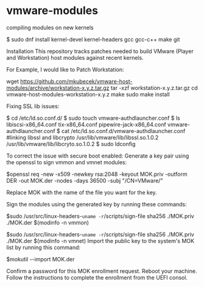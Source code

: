 # vmware-modules
compiling modules on new kernels

$ sudo dnf install kernel-devel kernel-headers gcc gcc-c++ make git

Installation
This repository tracks patches needed to build VMware (Player and Workstation) host modules against recent kernels.

For Example, I would like to Patch Workstation:

wget https://github.com/mkubecek/vmware-host-modules/archive/workstation-x.y.z.tar.gz
tar -xzf workstation-x.y.z.tar.gz
cd vmware-host-modules-workstation-x.y.z
make
sudo make install

Fixing SSL lib issues:

$ cd /etc/ld.so.conf.d/
$ sudo touch vmware-authdlauncher.conf
$ ls
libiscsi-x86_64.conf                 tix-x86_64.conf
pipewire-jack-x86_64.conf      vmware-authdlauncher.conf
$ cat /etc/ld.so.conf.d/vmware-authdlauncher.conf
#linking libssl and libcrypto
/usr/lib/vmware/lib/libssl.so.1.0.2
/usr/lib/vmware/lib/libcryto.so.1.0.2
$ sudo ldconfig

To correct the issue with secure boot enabled:
Generate a key pair using the openssl to sign vmmon and vmnet modules:

$openssl req -new -x509 -newkey rsa:2048 -keyout MOK.priv -outform DER -out MOK.der -nodes -days 36500 -subj "/CN=VMware/"

Replace MOK with the name of the file you want for the key.
 
Sign the modules using the generated key by running these commands:

$sudo /usr/src/linux-headers-`uname -r`/scripts/sign-file sha256 ./MOK.priv ./MOK.der $(modinfo -n vmmon)

$sudo /usr/src/linux-headers-`uname -r`/scripts/sign-file sha256 ./MOK.priv ./MOK.der $(modinfo -n vmnet)
Import the public key to the system's MOK list by running this command:

$mokutil --import MOK.der
 
Confirm a password for this MOK enrollment request.
Reboot your machine. Follow the instructions to complete the enrollment from the UEFI consol.
